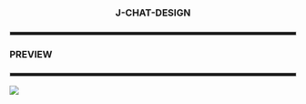 <div align="center">

</h4>
  
<h3>J-CHAT-DESIGN<h3>

<hr style="height:5px; border: 1px solid #ccc;">
  
<div align = "left">
  <h4>PREVIEW</h4>  
  <hr style="height:5px; border: 1px solid #ccc;">
  <img src = "https://cdn.discordapp.com/attachments/886714318471712798/923792890445037578/unknown.png">
</div>
  
</div>
